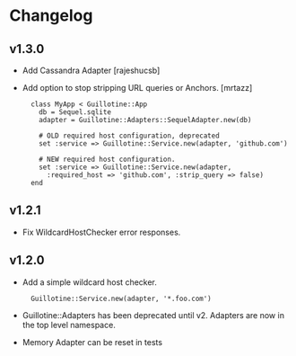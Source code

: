 # Changelog

## v1.3.0

* Add Cassandra Adapter [rajeshucsb]
* Add option to stop stripping URL queries or Anchors. [mrtazz]

        class MyApp < Guillotine::App
          db = Sequel.sqlite
          adapter = Guillotine::Adapters::SequelAdapter.new(db)

          # OLD required host configuration, deprecated
          set :service => Guillotine::Service.new(adapter, 'github.com')

          # NEW required host configuration.
          set :service => Guillotine::Service.new(adapter,
            :required_host => 'github.com', :strip_query => false)
        end

## v1.2.1

* Fix WildcardHostChecker error responses.

## v1.2.0

* Add a simple wildcard host checker.

        Guillotine::Service.new(adapter, '*.foo.com')

* Guillotine::Adapters has been deprecated until v2.  Adapters are now in the
  top level namespace.
* Memory Adapter can be reset in tests

